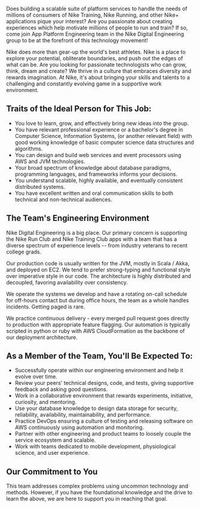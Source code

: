 Does building a scalable suite of platform services to handle the needs of millions of consumers of Nike Training, Nike Running, and other Nike+ applications pique your interest? Are you passionate about creating experiences which help motivate millions of people to run and train? If so, come join App Platform Engineering team in the Nike Digital Engineering group to be at the forefront of this technology movement!

Nike does more than gear-up the world's best athletes. Nike is a place to explore your potential, obliterate boundaries, and push out the edges of what can be. Are you looking for passionate technologists who can grow, think, dream and create? We thrive in a culture that embraces diversity and rewards imagination. At Nike, it's about bringing your skills and talents to a challenging and constantly evolving game in a supportive work environment.


## Traits of the Ideal Person for This Job:
-  You love to learn, grow, and effectively bring new ideas into the group.
-  You have relevant professional experience or a bachelor's degree in Computer Science, Information Systems, (or another relevant field) with good working knowledge of basic computer science data structures and algorithms.
-  You can design and build web services and event processors using AWS and JVM technologies.
-  Your broad spectrum of knowledge about database paradigms, programming languages, and frameworks informs your decisions.
-  You understand scalable, highly available, and eventually consistent distributed systems.
-  You have excellent written and oral communication skills to both technical and non-technical audiences.


## The Team's Engineering Environment
Nike Digital Engineering is a big place. Our primary concern is supporting the Nike Run Club and Nike Training Club apps with a team that has a diverse spectrum of experience levels -- from industry veterans to recent college grads.

Our production code is usually written for the JVM, mostly in Scala / Akka, and deployed on EC2. We tend to prefer strong-typing and functional style over imperative style in our code. The architecture is highly distributed and decoupled, favoring availability over consistency.

We operate the systems we develop and have a rotating on-call schedule for off-hours contact but during office hours, the team as a whole handles incidents. Getting paged is rare.

We practice continuous delivery - every merged pull request goes directly to production with appropriate feature flagging. Our automation is typically scripted in python or ruby with AWS CloudFormation as the backbone of our deployment architecture.


## As a Member of the Team, You'll Be Expected To:
-  Successfully operate within our engineering environment and help it evolve over time.
-  Review your peers' technical designs, code, and tests, giving supportive feedback and asking good questions.
-  Work in a collaborative environment that rewards experiments, initiative, curiosity, and mentoring.
-  Use your database knowledge to design data storage for security, reliability, availability, maintainability, and performance.
-  Practice DevOps ensuring a culture of testing and releasing software on AWS continuously using automation and monitoring.
-  Partner with other engineering and product teams to loosely couple the service ecosystem and scalable.
-  Work with teams dedicated to mobile development, physiological science, and user experience.

## Our Commitment to You
This team addresses complex problems using uncommon technology and methods. However, if you have the foundational knowledge and the drive to learn the above, we are here to support you in reaching that goal.